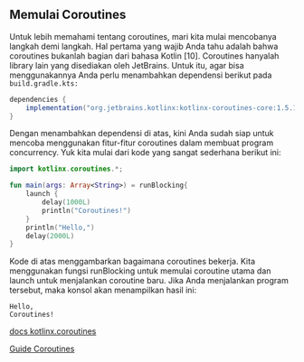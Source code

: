 ## Memulai Coroutines
Untuk lebih memahami tentang coroutines, mari kita mulai mencobanya langkah demi langkah. Hal pertama yang wajib Anda tahu adalah bahwa coroutines bukanlah bagian dari bahasa Kotlin [10]. Coroutines hanyalah library lain yang disediakan oleh JetBrains. Untuk itu, agar bisa menggunakannya Anda perlu menambahkan dependensi berikut pada `build.gradle.kts:`

```gradle
dependencies {
    implementation("org.jetbrains.kotlinx:kotlinx-coroutines-core:1.5.1")
}
```

Dengan menambahkan dependensi di atas, kini Anda sudah siap untuk mencoba menggunakan fitur-fitur coroutines dalam membuat program concurrency. Yuk kita mulai dari kode yang sangat sederhana berikut ini:

```kotlin
import kotlinx.coroutines.*;

fun main(args: Array<String>) = runBlocking{
    launch {
        delay(1000L)
        println("Coroutines!")
    }
    println("Hello,")
    delay(2000L)
}
```

Kode di atas menggambarkan bagaimana coroutines bekerja. Kita menggunakan fungsi runBlocking untuk memulai coroutine utama dan launch untuk menjalankan coroutine baru. Jika Anda menjalankan program tersebut, maka konsol akan menampilkan hasil ini:
```shell
Hello,
Coroutines!
```

[docs kotlinx.coroutines]("https://kotlin.github.io/kotlinx.coroutines/kotlinx-coroutines-core/kotlinx.coroutines/index.html")

[Guide Coroutines]("https://kotlinlang.org/docs/reference/coroutines/coroutines-guide.html")